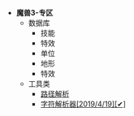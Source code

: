 * **魔兽3-专区**
  * 数据库
    * 技能
    * 特效
    * 单位
    * 地形
    * 特效
  <!-- * 攻略 -->
    <!-- * [地球生存日](/log/game/war3/地球生存者.md) -->
  * 工具类
    * [路径解析](/war3/BD/war3路径解析.md)
    * [字符解析器[2019/4/19][✔]](https://sdator.github.io/tools/war3)